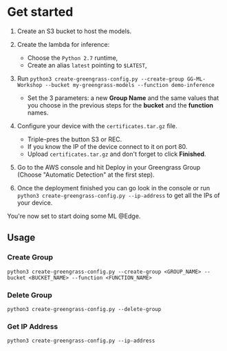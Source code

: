 # Get started

1. Create an S3 bucket to host the models.

1. Create the lambda for inference:
    - Choose the `Python 2.7` runtime,
    - Create an alias `latest` pointing to `$LATEST`,

1. Run `python3 create-greengrass-config.py --create-group GG-ML-Workshop --bucket my-greengrass-models --function demo-inference`
    - Set the 3 parameters: a new **Group Name** and the same values that you choose in the previous steps for the **bucket** and the **function** names.

1. Configure your device with the `certificates.tar.gz` file.
    - Triple-pres the button S3 or REC.
    - If you know the IP of the device connect to it on port 80.
    - Upload `certificates.tar.gz` and don't forget to click **Finished**.

1. Go to the AWS console and hit Deploy in your Greengrass Group (Choose "Automatic Detection" at the first step).

1. Once the deployment finished you can go look in the console or run `python3 create-greengrass-config.py --ip-address` to get  all the IPs of your device.

You're now set to start doing some ML @Edge.

## Usage

### Create Group

`python3 create-greengrass-config.py --create-group <GROUP_NAME> --bucket <BUCKET_NAME> --function <FUNCTION_NAME>`

### Delete Group

`python3 create-greengrass-config.py --delete-group`

### Get IP Address

`python3 create-greengrass-config.py --ip-address`